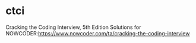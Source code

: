 # ctci
Cracking the Coding Interview, 5th Edition
Solutions for
    NOWCODER:https://www.nowcoder.com/ta/cracking-the-coding-interview
